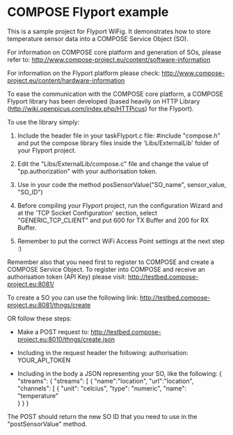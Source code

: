 COMPOSE Flyport example
=============

This is a sample project for Flyport WiFig. It demonstrates how to store temperature sensor data into a COMPOSE Service Object (SO).

For information on COMPOSE core platform and generation of SOs, please refer to:
http://www.compose-project.eu/content/software-information

For information on the Flyport platform please check: 
http://www.compose-project.eu/content/hardware-information

To ease the communication with the COMPOSE core platform, a COMPOSE Flyport library has been developed (based heavily on HTTP Library (http://wiki.openpicus.com/index.php/HTTPicus) for the Flyport).

To use the library simply:
1) Include the header file in your taskFlyport.c file:
#include "compose.h"
and put the compose library files inside the 'Libs/ExternalLib' folder of your Flyport project.

2) Edit the "Libs/ExternalLib/compose.c" file and change the value of "pp.authorization" with your authorisation token.

3) Use in your code the method posSensorValue("SO_name", sensor_value, "SO_ID")

4) Before compiling your Flyport project, run the configuration Wizard and at the 'TCP Socket Configuration' section, select "GENERIC_TCP_CLIENT" and put 600 for TX Buffer and 200 for RX Buffer.

5) Remember to put the correct WiFi Access Point settings at the next step :)

Remember also that you need first to register to COMPOSE and create a COMPOSE Service Object. To register into COMPOSE and receive an authorisation token (API Key) please visit:
http://testbed.compose-project.eu:8081/

To create a SO you can use the following link:
http://testbed.compose-project.eu:8081/thngs/create

OR follow these steps:
- Make a POST request to:
http://testbed.compose-project.eu:8010/thngs/create.json

- Including in the request header the following:
authorisation: YOUR_API_TOKEN

- Including in the body a JSON representing your SO, like the following:
{
  "streams": {
    "streams": [
     {
      "name":"location",
      "url":"location",
       "channels": [
       {
         "unit": "celcius",
         "type": "numeric",
         "name": "temperature"         
       }
     }
}

The POST should return the new SO ID that you need to use in the "postSensorValue" method.